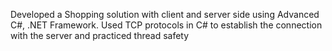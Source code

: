 Developed a Shopping solution with client and server side using Advanced C#, .NET Framework. Used TCP protocols in C# to establish the connection with the server and practiced thread safety
